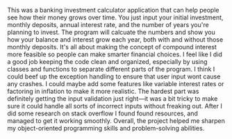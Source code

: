This was a banking investment calculator application that can help people see how their money grows over time. You just input your initial investment, monthly deposits, annual interest rate, and the number of years you're planning to invest. 
The program will calcuate the numbers and show you how your balance and interest grow each year, both with and without those monthly deposits. It's all about making the concept of compound interest more feasible so people can make smarter financial choices. 
I feel like I did a good job keeping the code clean and organized, especially by using classes and functions to separate different parts of the program. I think I could beef up the exception handling to ensure that user input wont cause any crashes. 
I could maybe add some features like variable interest rates or factoring in inflation to make it more realistic. The hardest part was definitely getting the input validation just right—it was a bit tricky to make sure it could handle all sorts of incorrect 
inputs without freaking out. After I did some research on stack overflow I found found resources, and managed to get it working smoothly. Overall, the project helped me sharpen my object-oriented programming skills and problem-solving abilities.
